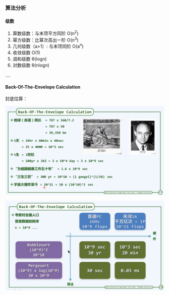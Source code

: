 ### 算法分析

#### 级数

1. 算数级数：与末项平方同阶 O(n<sup>2</sup>)
2. 幂方级数：比幂次高出一阶 O(n<sup>3</sup>)
3. 几何级数（a>1）: 与末项同阶 O(a<sup>n</sup>)
4. 收敛级数 O(1)
5. 调和级数 θ(log*n*)
6. 对数级数 θ(nlog*n*)

....



#### Back-Of-The-Envelope Calculation

封底估算：

![](../images/introduction/back_of_the_envelope_caculation_1.png)

![](../images/introduction/back_of_the_envelope_caculation_2.png)

